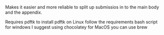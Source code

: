 Makes it easier and more reliable to split up submissios in to the main body and the appendix.

Requires pdftk
  to install pdftk on Linux follow the requirements bash script
  for windows I suggest using chocolatey
  for MacOS you can use brew
